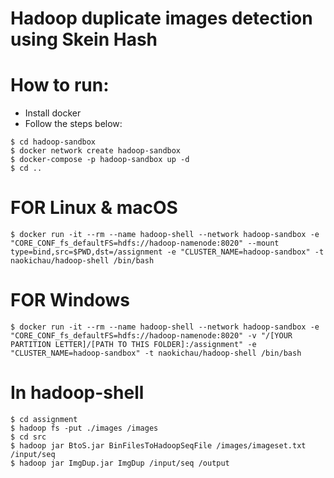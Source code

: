 # Hadoop duplicate images detection using Skein Hash

# How to run:
- Install docker
- Follow the steps below:
```
$ cd hadoop-sandbox
$ docker network create hadoop-sandbox
$ docker-compose -p hadoop-sandbox up -d
$ cd ..
```

# FOR Linux & macOS
```
$ docker run -it --rm --name hadoop-shell --network hadoop-sandbox -e "CORE_CONF_fs_defaultFS=hdfs://hadoop-namenode:8020" --mount type=bind,src=$PWD,dst=/assignment -e "CLUSTER_NAME=hadoop-sandbox" -t naokichau/hadoop-shell /bin/bash
```
# FOR Windows
```
$ docker run -it --rm --name hadoop-shell --network hadoop-sandbox -e "CORE_CONF_fs_defaultFS=hdfs://hadoop-namenode:8020" -v "/[YOUR PARTITION LETTER]/[PATH TO THIS FOLDER]:/assignment" -e "CLUSTER_NAME=hadoop-sandbox" -t naokichau/hadoop-shell /bin/bash
```

# In hadoop-shell
```
$ cd assignment
$ hadoop fs -put ./images /images
$ cd src
$ hadoop jar BtoS.jar BinFilesToHadoopSeqFile /images/imageset.txt /input/seq
$ hadoop jar ImgDup.jar ImgDup /input/seq /output
```